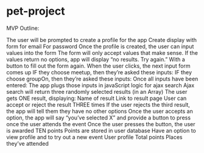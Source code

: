 # pet-project

MVP Outline:

The user will be prompted to create a profile for the app
Create display with form for email
For password
Once the profile is created, the user can input values into the form
The form will only accept values that make sense. If the values return no options, app will display “no results. Try again.” With a button to fill out the form again.
When the user clicks, the next input form comes up
IF they choose meetup, then they’re asked these inputs:
IF they choose groupOn, then they’re asked these inputs:
Once all inputs have been entered:
The app plugs those inputs in javaScript logic for ajax search
Ajax search will return three randomly selected results (in an Array)
The user gets ONE result, displaying:
Name of result
Link to result page
User can accept or reject the result THREE times
If the user rejects the third result, the app will tell them they have no other options
Once the user accepts an option, the app will say “you’ve selected X” and provide a button to press once the user attends the event
Once the user presses the button, the user is awarded TEN points
Points are stored in user database
Have an option to view profile and to try out a new event
User profile
Total points
Places they’ve attended
